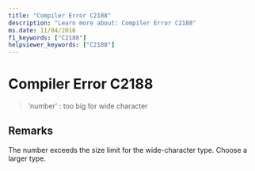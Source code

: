 ```yaml
---
title: "Compiler Error C2188"
description: "Learn more about: Compiler Error C2188"
ms.date: 11/04/2016
f1_keywords: ["C2188"]
helpviewer_keywords: ["C2188"]
---
```

# Compiler Error C2188

> 'number' : too big for wide character

## Remarks

The number exceeds the size limit for the wide-character type. Choose a larger type.
